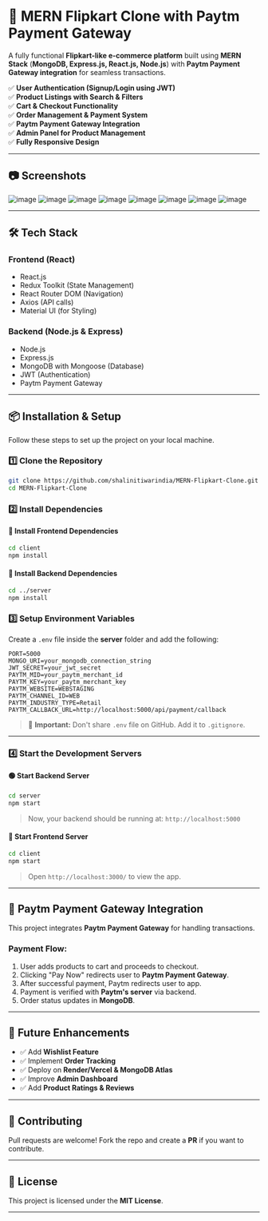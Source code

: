 
# 🛒 MERN Flipkart Clone with Paytm Payment Gateway

A fully functional **Flipkart-like e-commerce platform** built using **MERN Stack** (**MongoDB, Express.js, React.js, Node.js**) with **Paytm Payment Gateway integration** for seamless transactions.



✅ **User Authentication (Signup/Login using JWT)**  
✅ **Product Listings with Search & Filters**  
✅ **Cart & Checkout Functionality**  
✅ **Order Management & Payment System**  
✅ **Paytm Payment Gateway Integration**  
✅ **Admin Panel for Product Management**  
✅ **Fully Responsive Design**  

---

## 📷 Screenshots  

![image](https://github.com/user-attachments/assets/4431f78c-492f-4b7b-9654-5f96986a6028)
![image](https://github.com/user-attachments/assets/ca622811-f653-44a3-a152-e59b76ce2dcb)
![image](https://github.com/user-attachments/assets/9df4cfe7-693c-48b9-9e48-3c1ca716aea9)
![image](https://github.com/user-attachments/assets/d24557ef-420f-4f2f-bc97-9ad65a2bdedc)
![image](https://github.com/user-attachments/assets/93cb2082-2939-42da-a8ab-413db25ad4f7)
![image](https://github.com/user-attachments/assets/f32bb781-5591-4244-88b1-36eba0cbcad0)
![image](https://github.com/user-attachments/assets/7e8cf4c0-8af0-4c86-9614-df7ca32ad256)
![image](https://github.com/user-attachments/assets/0a8128b5-3b57-430f-a822-d32c6a24efbf)








---

## 🛠️ Tech Stack

### **Frontend (React)**
- React.js
- Redux Toolkit (State Management)
- React Router DOM (Navigation)
- Axios (API calls)
- Material UI (for Styling)

### **Backend (Node.js & Express)**
- Node.js
- Express.js
- MongoDB with Mongoose (Database)
- JWT (Authentication)
- Paytm Payment Gateway

---

## 📦 Installation & Setup

Follow these steps to set up the project on your local machine.

### 1️⃣ Clone the Repository
```bash
git clone https://github.com/shalinitiwarindia/MERN-Flipkart-Clone.git
cd MERN-Flipkart-Clone
```

### 2️⃣ Install Dependencies  

#### 🔹 Install **Frontend Dependencies**  
```bash
cd client
npm install
```

#### 🔹 Install **Backend Dependencies**  
```bash
cd ../server
npm install
```

### 3️⃣ Setup Environment Variables  
Create a `.env` file inside the **server** folder and add the following:

```plaintext
PORT=5000
MONGO_URI=your_mongodb_connection_string
JWT_SECRET=your_jwt_secret
PAYTM_MID=your_paytm_merchant_id
PAYTM_KEY=your_paytm_merchant_key
PAYTM_WEBSITE=WEBSTAGING
PAYTM_CHANNEL_ID=WEB
PAYTM_INDUSTRY_TYPE=Retail
PAYTM_CALLBACK_URL=http://localhost:5000/api/payment/callback
```

> 🛑 **Important:** Don't share `.env` file on GitHub. Add it to `.gitignore`.

---

### 4️⃣ Start the Development Servers  

#### 🟢 Start **Backend Server**
```bash
cd server
npm start
```
> Now, your backend should be running at: `http://localhost:5000`

#### 🔵 Start **Frontend Server**
```bash
cd client
npm start
```
> Open `http://localhost:3000/` to view the app.

---

## 🏦 Paytm Payment Gateway Integration

This project integrates **Paytm Payment Gateway** for handling transactions.

### **Payment Flow:**
1. User adds products to cart and proceeds to checkout.
2. Clicking "Pay Now" redirects user to **Paytm Payment Gateway**.
3. After successful payment, Paytm redirects user to app.
4. Payment is verified with **Paytm's server** via backend.
5. Order status updates in **MongoDB**.

---

## 🎯 Future Enhancements
- ✅ Add **Wishlist Feature**
- ✅ Implement **Order Tracking**
- ✅ Deploy on **Render/Vercel & MongoDB Atlas**
- ✅ Improve **Admin Dashboard**
- ✅ Add **Product Ratings & Reviews**

---

## 🤝 Contributing
Pull requests are welcome! Fork the repo and create a **PR** if you want to contribute.

---

## 📜 License
This project is licensed under the **MIT License**.

---

